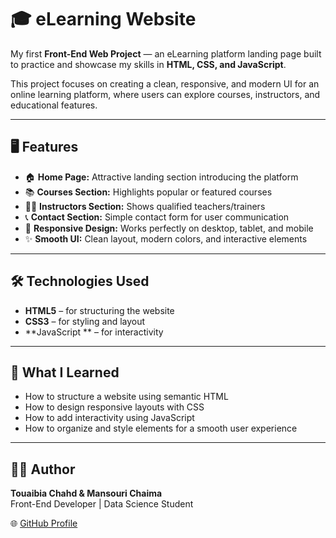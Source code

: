 # 🎓 eLearning Website  

My first **Front-End Web Project** — an eLearning platform landing page built to practice and showcase my skills in **HTML, CSS, and JavaScript**.  

This project focuses on creating a clean, responsive, and modern UI for an online learning platform, where users can explore courses, instructors, and educational features.  

---

## 🖥️ Features  

- 🏠 **Home Page:** Attractive landing section introducing the platform  
- 📚 **Courses Section:** Highlights popular or featured courses  
- 👩‍🏫 **Instructors Section:** Shows qualified teachers/trainers  
- 📞 **Contact Section:** Simple contact form for user communication  
- 📱 **Responsive Design:** Works perfectly on desktop, tablet, and mobile  
- ✨ **Smooth UI:** Clean layout, modern colors, and interactive elements  

---

## 🛠️ Technologies Used  

- **HTML5** – for structuring the website  
- **CSS3** – for styling and layout  
- **JavaScript ** – for interactivity  

---

## 🚀 What I Learned  

- How to structure a website using semantic HTML  
- How to design responsive layouts with CSS  
- How to add interactivity using JavaScript  
- How to organize and style elements for a smooth user experience  

---

## 🧑‍💻 Author  

**Touaibia Chahd & Mansouri Chaima**  
Front-End Developer | Data Science Student  

🌐 [GitHub Profile](https://github.com/Chahd-TB)
